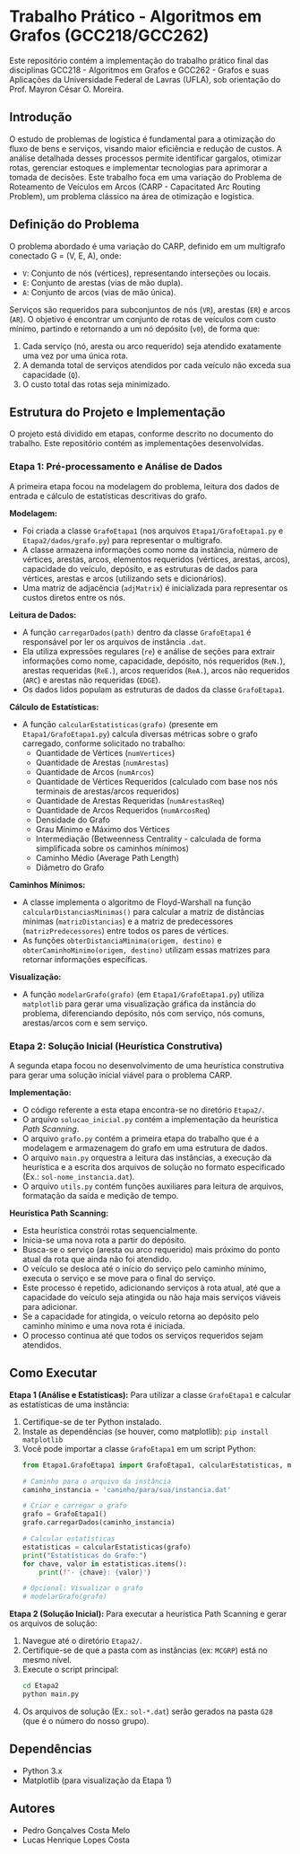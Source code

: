 # Trabalho Prático - Algoritmos em Grafos (GCC218/GCC262)

Este repositório contém a implementação do trabalho prático final das disciplinas GCC218 - Algoritmos em Grafos e GCC262 - Grafos e suas Aplicações da Universidade Federal de Lavras (UFLA), sob orientação do Prof. Mayron César O. Moreira.

## Introdução

O estudo de problemas de logística é fundamental para a otimização do fluxo de bens e serviços, visando maior eficiência e redução de custos. A análise detalhada desses processos permite identificar gargalos, otimizar rotas, gerenciar estoques e implementar tecnologias para aprimorar a tomada de decisões. Este trabalho foca em uma variação do Problema de Roteamento de Veículos em Arcos (CARP - Capacitated Arc Routing Problem), um problema clássico na área de otimização e logística.

## Definição do Problema

O problema abordado é uma variação do CARP, definido em um multigrafo conectado G = (V, E, A), onde:
*   `V`: Conjunto de nós (vértices), representando interseções ou locais.
*   `E`: Conjunto de arestas (vias de mão dupla).
*   `A`: Conjunto de arcos (vias de mão única).

Serviços são requeridos para subconjuntos de nós (`VR`), arestas (`ER`) e arcos (`AR`). O objetivo é encontrar um conjunto de rotas de veículos com custo mínimo, partindo e retornando a um nó depósito (`v0`), de forma que:
1.  Cada serviço (nó, aresta ou arco requerido) seja atendido exatamente uma vez por uma única rota.
2.  A demanda total de serviços atendidos por cada veículo não exceda sua capacidade (`Q`).
3.  O custo total das rotas seja minimizado.

## Estrutura do Projeto e Implementação

O projeto está dividido em etapas, conforme descrito no documento do trabalho. Este repositório contém as implementações desenvolvidas.

### Etapa 1: Pré-processamento e Análise de Dados

A primeira etapa focou na modelagem do problema, leitura dos dados de entrada e cálculo de estatísticas descritivas do grafo.

**Modelagem:**
*   Foi criada a classe `GrafoEtapa1` (nos arquivos `Etapa1/GrafoEtapa1.py` e `Etapa2/dados/grafo.py`) para representar o multigrafo.
*   A classe armazena informações como nome da instância, número de vértices, arestas, arcos, elementos requeridos (vértices, arestas, arcos), capacidade do veículo, depósito, e as estruturas de dados para vértices, arestas e arcos (utilizando sets e dicionários).
*   Uma matriz de adjacência (`adjMatrix`) é inicializada para representar os custos diretos entre os nós.

**Leitura de Dados:**
*   A função `carregarDados(path)` dentro da classe `GrafoEtapa1` é responsável por ler os arquivos de instância `.dat`.
*   Ela utiliza expressões regulares (`re`) e análise de seções para extrair informações como nome, capacidade, depósito, nós requeridos (`ReN.`), arestas requeridas (`ReE.`), arcos requeridos (`ReA.`), arcos não requeridos (`ARC`) e arestas não requeridas (`EDGE`).
*   Os dados lidos populam as estruturas de dados da classe `GrafoEtapa1`.

**Cálculo de Estatísticas:**
*   A função `calcularEstatisticas(grafo)` (presente em `Etapa1/GrafoEtapa1.py`) calcula diversas métricas sobre o grafo carregado, conforme solicitado no trabalho:
    *   Quantidade de Vértices (`numVertices`)
    *   Quantidade de Arestas (`numArestas`)
    *   Quantidade de Arcos (`numArcos`)
    *   Quantidade de Vértices Requeridos (calculado com base nos nós terminais de arestas/arcos requeridos)
    *   Quantidade de Arestas Requeridas (`numArestasReq`)
    *   Quantidade de Arcos Requeridos (`numArcosReq`)
    *   Densidade do Grafo
    *   Grau Mínimo e Máximo dos Vértices
    *   Intermediação (Betweenness Centrality - calculada de forma simplificada sobre os caminhos mínimos)
    *   Caminho Médio (Average Path Length)
    *   Diâmetro do Grafo

**Caminhos Mínimos:**
*   A classe implementa o algoritmo de Floyd-Warshall na função `calcularDistanciasMinimas()` para calcular a matriz de distâncias mínimas (`matrizDistancias`) e a matriz de predecessores (`matrizPredecessores`) entre todos os pares de vértices.
*   As funções `obterDistanciaMinima(origem, destino)` e `obterCaminhoMinimo(origem, destino)` utilizam essas matrizes para retornar informações específicas.

**Visualização:**
*   A função `modelarGrafo(grafo)` (em `Etapa1/GrafoEtapa1.py`) utiliza `matplotlib` para gerar uma visualização gráfica da instância do problema, diferenciando depósito, nós com serviço, nós comuns, arestas/arcos com e sem serviço.

### Etapa 2: Solução Inicial (Heurística Construtiva)

A segunda etapa focou no desenvolvimento de uma heurística construtiva para gerar uma solução inicial viável para o problema CARP.

**Implementação:**
*   O código referente a esta etapa encontra-se no diretório `Etapa2/`.
*   O arquivo `solucao_inicial.py` contém a implementação da heurística *Path Scanning*.
*   O arquivo `grafo.py` contém a primeira etapa do trabalho que é a modelagem e armazenagem do grafo em uma estrutura de dados.
*   O arquivo `main.py` orquestra a leitura das instâncias, a execução da heurística e a escrita dos arquivos de solução no formato especificado (Ex.: `sol-nome_instancia.dat`).
*   O arquivo `utils.py` contém funções auxiliares para leitura de arquivos, formatação da saída e medição de tempo.

**Heurística Path Scanning:**
*   Esta heurística constrói rotas sequencialmente.
*   Inicia-se uma nova rota a partir do depósito.
*   Busca-se o serviço (aresta ou arco requerido) mais próximo do ponto atual da rota que ainda não foi atendido.
*   O veículo se desloca até o início do serviço pelo caminho mínimo, executa o serviço e se move para o final do serviço.
*   Este processo é repetido, adicionando serviços à rota atual, até que a capacidade do veículo seja atingida ou não haja mais serviços viáveis para adicionar.
*   Se a capacidade for atingida, o veículo retorna ao depósito pelo caminho mínimo e uma nova rota é iniciada.
*   O processo continua até que todos os serviços requeridos sejam atendidos.

## Como Executar

**Etapa 1 (Análise e Estatísticas):**
Para utilizar a classe `GrafoEtapa1` e calcular as estatísticas de uma instância:
1.  Certifique-se de ter Python instalado.
2.  Instale as dependências (se houver, como matplotlib): `pip install matplotlib`
3.  Você pode importar a classe `GrafoEtapa1` em um script Python:
    ```python
    from Etapa1.GrafoEtapa1 import GrafoEtapa1, calcularEstatisticas, modelarGrafo

    # Caminho para o arquivo da instância
    caminho_instancia = 'caminho/para/sua/instancia.dat'

    # Criar e carregar o grafo
    grafo = GrafoEtapa1()
    grafo.carregarDados(caminho_instancia)

    # Calcular estatísticas
    estatisticas = calcularEstatisticas(grafo)
    print("Estatísticas do Grafo:")
    for chave, valor in estatisticas.items():
        print(f"- {chave}: {valor}")

    # Opcional: Visualizar o grafo
    # modelarGrafo(grafo)
    ```

**Etapa 2 (Solução Inicial):**
Para executar a heurística Path Scanning e gerar os arquivos de solução:
1.  Navegue até o diretório `Etapa2/`.
2.  Certifique-se de que a pasta com as instâncias (ex: `MCGRP`) está no mesmo nível.
3.  Execute o script principal:
    ```bash
    cd Etapa2
    python main.py
    ```
4.  Os arquivos de solução (Ex.: `sol-*.dat`) serão gerados na pasta `G28` (que é o número do nosso grupo).

## Dependências

*   Python 3.x
*   Matplotlib (para visualização da Etapa 1)

## Autores

*   Pedro Gonçalves Costa Melo
* Lucas Henrique Lopes Costa

